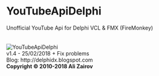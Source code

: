 <h1>YouTubeApiDelphi</h1>
Unofficial YouTube Api for Delphi VCL &amp; FMX (FireMonkey)
</br></br></br>
<img src="http://src.onlinedown.net/supply/sup_logo/logo-1128/532359_g.jpg" alt="YouTubeApiDelphi">
</br>
v1.4 - 25/02/2018
  + Fix problems
</br>
Blog: http://delphidx.blogspot.com
</br>
<b>Copyright © 2010-2018 Ali Zairov</b>
